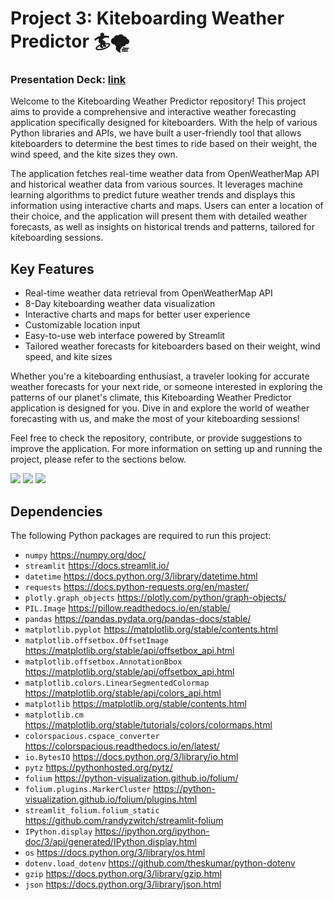 # Project 3: Kiteboarding Weather Predictor 🏄🌪️

### Presentation Deck: [link](https://docs.google.com/presentation/d/1CDhO2KZgJhaKbrxrh_fUmVAF2Ntfik1SgVeoMUuZgQs/edit?usp=sharing)

Welcome to the Kiteboarding Weather Predictor repository! This project aims to provide a comprehensive and interactive weather forecasting application specifically designed for kiteboarders. With the help of various Python libraries and APIs, we have built a user-friendly tool that allows kiteboarders to determine the best times to ride based on their weight, the wind speed, and the kite sizes they own.

The application fetches real-time weather data from OpenWeatherMap API and historical weather data from various sources. It leverages machine learning algorithms to predict future weather trends and displays this information using interactive charts and maps. Users can enter a location of their choice, and the application will present them with detailed weather forecasts, as well as insights on historical trends and patterns, tailored for kiteboarding sessions.

## Key Features

- Real-time weather data retrieval from OpenWeatherMap API
- 8-Day kiteboarding weather data visualization
- Interactive charts and maps for better user experience
- Customizable location input
- Easy-to-use web interface powered by Streamlit
- Tailored weather forecasts for kiteboarders based on their weight, wind speed, and kite sizes

Whether you're a kiteboarding enthusiast, a traveler looking for accurate weather forecasts for your next ride, or someone interested in exploring the patterns of our planet's climate, this Kiteboarding Weather Predictor application is designed for you. Dive in and explore the world of weather forecasting with us, and make the most of your kiteboarding sessions!

Feel free to check the repository, contribute, or provide suggestions to improve the application. For more information on setting up and running the project, please refer to the sections below.

[<img src="https://img.shields.io/badge/language-Python-orange.svg?logo=LOGO">](https://www.python.org/)
[<img src="https://img.shields.io/badge/platform-dev-orange.svg?logo=LOGO">](<LINK>)
[<img src="https://img.shields.io/badge/libraries-24-orange.svg?logo=LOGO">](<LINK>)


## Dependencies

The following Python packages are required to run this project:

- `numpy` https://numpy.org/doc/
- `streamlit` https://docs.streamlit.io/
- `datetime` https://docs.python.org/3/library/datetime.html
- `requests` https://docs.python-requests.org/en/master/
- `plotly.graph_objects` https://plotly.com/python/graph-objects/
- `PIL.Image` https://pillow.readthedocs.io/en/stable/
- `pandas` https://pandas.pydata.org/pandas-docs/stable/
- `matplotlib.pyplot` https://matplotlib.org/stable/contents.html
- `matplotlib.offsetbox.OffsetImage` https://matplotlib.org/stable/api/offsetbox_api.html
- `matplotlib.offsetbox.AnnotationBbox` https://matplotlib.org/stable/api/offsetbox_api.html
- `matplotlib.colors.LinearSegmentedColormap` https://matplotlib.org/stable/api/colors_api.html
- `matplotlib` https://matplotlib.org/stable/contents.html
- `matplotlib.cm` https://matplotlib.org/stable/tutorials/colors/colormaps.html
- `colorspacious.cspace_converter` https://colorspacious.readthedocs.io/en/latest/
- `io.BytesIO` https://docs.python.org/3/library/io.html
- `pytz` https://pythonhosted.org/pytz/
- `folium` https://python-visualization.github.io/folium/
- `folium.plugins.MarkerCluster` https://python-visualization.github.io/folium/plugins.html
- `streamlit_folium.folium_static` https://github.com/randyzwitch/streamlit-folium
- `IPython.display` https://ipython.org/ipython-doc/3/api/generated/IPython.display.html
- `os` https://docs.python.org/3/library/os.html
- `dotenv.load_dotenv` https://github.com/theskumar/python-dotenv
- `gzip` https://docs.python.org/3/library/gzip.html
- `json` https://docs.python.org/3/library/json.html

